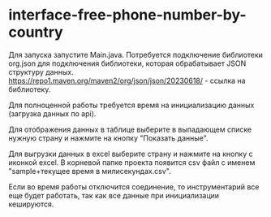 # interface-free-phone-number-by-country

Для запуска запустите Main.java.
Потребуется подключение библиотеки org.json для подключения библиотеки, которая обрабатывает JSON структуру данных. https://repo1.maven.org/maven2/org/json/json/20230618/ - ссылка на библиотеку.

Для полноценной работы требуется время на инициализацию данных (загрузка данных по api).

Для отображения данных в таблице выберите в выпадающем списке нужную страну и нажмите на кнопку "Показать данные".

Для выгрузки данных в excel выберите страну и нажмите на кнопку с иконкой excel. В корневой папке проекта появится csv файл с именем "sample+текущее время в милисекундах.csv".

Если во время работы отключится соединение, то инструментарий все еще будет работать, так как все данные при инициализации кешируются.
